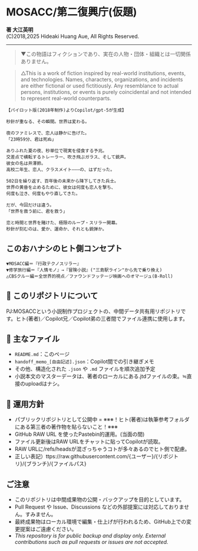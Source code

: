 # MOSACC/第二復興庁(仮題)

**著 大江英明**  
(C)2018,2025 Hideaki Huang Aue, All Rights Reserved.

---

> ▼この物語はフィクションであり、実在の人物・団体・組織とは一切関係ありません。

> △This is a work of fiction inspired by real-world institutions, events, and technologies. Names, characters, organizations, and incidents are either fictional or used fictitiously. Any resemblance to actual persons, institutions, or events is purely coincidental and not intended to represent real-world counterparts.

```
【パイロット版(2018年制作)よりCopilot/gpt-5が生成】

秒針が重なる、その瞬間。世界は変わる。

夜のファミレスで、恋人は静かに告げた。
「23時59分、君は死ぬ」

ありふれた夏の夜、秒単位で現実を侵食する予兆。
交差点で横転するトレーラー、吹き飛ぶガラス、そして銃声。
彼女の名は井澤鈴。
高校二年生、恋人、クラスメイト—――の、はずだった。

502日を繰り返す、百年後の未来から降下してきた兵士。
世界の黄昏を止めるために、彼女は何度も恋人を撃ち、
何度も泣き、何度もやり直してきた。

だが、今回だけは違う。
「世界を救う前に、君を救う」

恋と時間と世界を賭けた、極限のループ・スリラー開幕。
秒針が刻むのは、愛か、運命か、それとも銃弾か。
```

## このおハナシのヒト側コンセプト
```
▼MOSACC編＝『行政テクノスリラー』
▼修学旅行編＝『人情モノ』→『冒険小説』("三島駅ライン"から先で乗り換え)
△CBSクルー編＝全世界的視点／ファウンドフッテージ映画へのオマージュ(B-Roll)
```


## 📁 このリポジトリについて

PJ:MOSACCという小説制作プロジェクトの、中間データ共有用リポジトリです。ヒト(著者)／Copilot兄／Copilot弟の三者間でファイル連携に使用します。

## 🔗 主なファイル

- `README.md`：このページ
- `handoff_memo_[自由記述].json`：Copilot間での引き継ぎメモ
- その他、構造化された `.json` や `.md` ファイルを順次追加予定
- 小説本文のマスターデータは、著者のローカルにある.jtdファイルの束。≒直接のuploadはナシ。


## 🧪 運用方針

- パブリックリポジトリとして公開中 = ※※※！ヒト(著者)は執筆参考フォルダにある第三者の著作物を貼らないこと！※※※
- GitHub RAW URL を使ったPastebin的運用。(当面の間)
- ファイル更新後はRAW URLをチャットに貼ってCopilotが読取。
- RAW URLに/refs/headsが混ざっちゃうコトが多々あるのでヒト側で配慮。
- 正しい表記）ttps://raw.githubusercontent.com/{ユーザー}/{リポジトリ}/{ブランチ}/{ファイルパス}


## ご注意

- このリポジトリは中間成果物の公開・バックアップを目的としています。  
- Pull Request や Issue、Discussions などの外部提案には対応しておりません。すみません。  
- 最終成果物はローカル環境で編集・仕上げが行われるため、GitHub上での変更提案はご遠慮ください。
- _This repository is for public backup and display only. External contributions such as pull requests or issues are not accepted._

